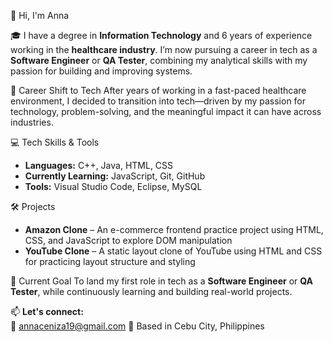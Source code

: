 👋 Hi, I'm Anna

🎓 I have a degree in **Information Technology** and 6 years of experience working in the **healthcare industry**. I’m now pursuing a career in tech as a **Software Engineer** or **QA Tester**, combining my analytical skills with my passion for building and improving systems.

🚀 Career Shift to Tech
After years of working in a fast-paced healthcare environment, I decided to transition into tech—driven by my passion for technology, problem-solving, and the meaningful impact it can have across industries.

💻 Tech Skills & Tools
- **Languages:** C++, Java, HTML, CSS  
- **Currently Learning:** JavaScript, Git, GitHub  
- **Tools:** Visual Studio Code, Eclipse, MySQL

🛠️ Projects
- **Amazon Clone** – An e-commerce frontend practice project using HTML, CSS, and JavaScript to explore DOM manipulation  
- **YouTube Clone** – A static layout clone of YouTube using HTML and CSS for practicing layout structure and styling  

🎯 Current Goal
To land my first role in tech as a **Software Engineer** or **QA Tester**, while continuously learning and building real-world projects.

📫 **Let's connect:**  
📧 annaceniza19@gmail.com
📍 Based in Cebu City, Philippines
